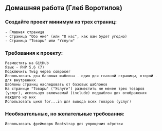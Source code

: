 ## Домашняя работа (Глеб Воротилов)

### Создайте проект минимум из трех страниц:
    - Главная страница
    - Страница "Обо мне" (или "О нас", как вам будет угодно)
    - Страница "Товары" или "Услуги"

### Требования к проекту:
    Разместить на GitHub
    Язык - PHP 5.6 (7)
    Подключить Twig через composer
    Использовать два базовых шаблона - один для главной страницы, второй - для внутренних
    Шаблоны страниц наследовать от базовых шаблонов
    На странице "Товары" ("Услуги") разместить не менее трех товаров (услуг), используя включаемый (include) подшаблон для отображения каждого из них
    Использовать цикл for...in для вывода всех товаров (услуг)

### Необязательные, но желательные требования:
    Использовать фреймворк Bootstrap для упрощения вёрстки
    